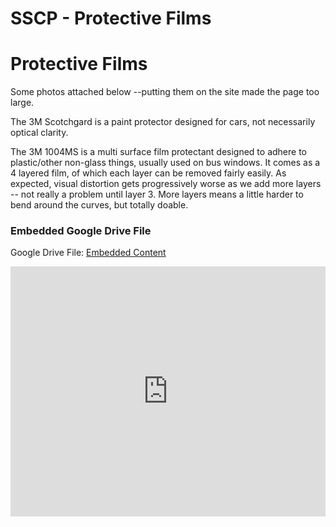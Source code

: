 # SSCP - Protective Films

# Protective Films

Some photos attached below --putting them on the site made the page too large.

The 3M Scotchgard is a paint protector designed for cars, not necessarily optical clarity.

The 3M 1004MS is a multi surface film protectant designed to adhere to plastic/other non-glass things, usually used on bus windows. It comes as a 4 layered film, of which each layer can be removed fairly easily. As expected, visual distortion gets progressively worse as we add more layers -- not really a problem until layer 3. More layers means a little harder to bend around the curves, but totally doable.

[](https://drive.google.com/folderview?id=12SZLVcE5DpMFBoAKh9EmIqR9lnht0czy)

### Embedded Google Drive File

Google Drive File: [Embedded Content](https://drive.google.com/embeddedfolderview?id=12SZLVcE5DpMFBoAKh9EmIqR9lnht0czy#list)

<iframe width="100%" height="400" src="https://drive.google.com/embeddedfolderview?id=12SZLVcE5DpMFBoAKh9EmIqR9lnht0czy#list" frameborder="0"></iframe>

